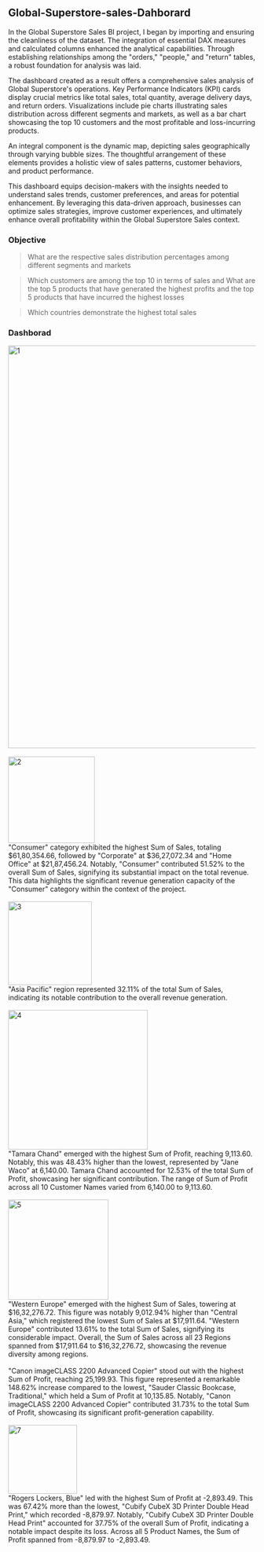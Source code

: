 ## Global-Superstore-sales-Dahborard

In the Global Superstore Sales BI project, I began by importing and ensuring the cleanliness of the dataset. The integration of essential DAX measures and calculated columns enhanced the analytical capabilities. Through establishing relationships among the "orders," "people," and "return" tables, a robust foundation for analysis was laid.

The dashboard created as a result offers a comprehensive sales analysis of Global Superstore's operations. Key Performance Indicators (KPI) cards display crucial metrics like total sales, total quantity, average delivery days, and return orders. Visualizations include pie charts illustrating sales distribution across different segments and markets, as well as a bar chart showcasing the top 10 customers and the most profitable and loss-incurring products.

An integral component is the dynamic map, depicting sales geographically through varying bubble sizes. The thoughtful arrangement of these elements provides a holistic view of sales patterns, customer behaviors, and product performance.

This dashboard equips decision-makers with the insights needed to understand sales trends, customer preferences, and areas for potential enhancement. By leveraging this data-driven approach, businesses can optimize sales strategies, improve customer experiences, and ultimately enhance overall profitability within the Global Superstore Sales context.

### Objective
>What are the respective sales distribution percentages among different segments and markets

>Which customers are among the top 10 in terms of sales and What are the top 5 products that have generated the highest profits and the top 5 products that have incurred the highest losses

>Which countries demonstrate the highest total sales

### Dashborad
<img width="820" alt="1" src="https://github.com/ayushpanchal909/Global-Superstore-sales-Dahborard/assets/142341609/2d8aede4-c7cc-40d4-8374-2209a2cf96f5">
<br>
<br>
<img width="176" alt="2" src="https://github.com/ayushpanchal909/Global-Superstore-sales-Dahborard/assets/142341609/d770dc64-c21b-4472-adcf-c455a277a9a2">

<br>
"Consumer" category exhibited the highest Sum of Sales, totaling $61,80,354.66, followed by "Corporate" at $36,27,072.34 and "Home Office" at $21,87,456.24. Notably, "Consumer" contributed 51.52% to the overall Sum of Sales, signifying its substantial impact on the total revenue. This data highlights the significant revenue generation capacity of the "Consumer" category within the context of the project.
<br>
<br>
<img width="170" alt="3" src="https://github.com/ayushpanchal909/Global-Superstore-sales-Dahborard/assets/142341609/5b2b9633-fd46-4ad8-a505-5145f2f52831">
<br>
"Asia Pacific" region represented 32.11% of the total Sum of Sales, indicating its notable contribution to the overall revenue generation.
<br>
<br>
<img width="284" alt="4" src="https://github.com/ayushpanchal909/Global-Superstore-sales-Dahborard/assets/142341609/805ae227-5003-430f-a580-62dfa27cd518">
<br>
"Tamara Chand" emerged with the highest Sum of Profit, reaching 9,113.60. Notably, this was 48.43% higher than the lowest, represented by "Jane Waco" at 6,140.00. Tamara Chand accounted for 12.53% of the total Sum of Profit, showcasing her significant contribution. The range of Sum of Profit across all 10 Customer Names varied from 6,140.00 to 9,113.60.
<br>
<br>
<img width="204" alt="5" src="https://github.com/ayushpanchal909/Global-Superstore-sales-Dahborard/assets/142341609/3c4af3a0-0dbe-4d2e-98a4-94e506f23fe6">
<br>
"Western Europe" emerged with the highest Sum of Sales, towering at $16,32,276.72. This figure was notably 9,012.94% higher than "Central Asia," which registered the lowest Sum of Sales at $17,911.64. "Western Europe" contributed 13.61% to the total Sum of Sales, signifying its considerable impact. Overall, the Sum of Sales across all 23 Regions spanned from $17,911.64 to $16,32,276.72, showcasing the revenue diversity among regions.
<br>
<br>
"Canon imageCLASS 2200 Advanced Copier" stood out with the highest Sum of Profit, reaching 25,199.93. This figure represented a remarkable 148.62% increase compared to the lowest, "Sauder Classic Bookcase, Traditional," which held a Sum of Profit at 10,135.85. Notably, "Canon imageCLASS 2200 Advanced Copier" contributed 31.73% to the total Sum of Profit, showcasing its significant profit-generation capability.
<br>
<br>
<img width="140" alt="7" src="https://github.com/ayushpanchal909/Global-Superstore-sales-Dahborard/assets/142341609/58081666-d1c3-44c8-8696-4c7c15108702">
<br>
"Rogers Lockers, Blue" led with the highest Sum of Profit at -2,893.49. This was 67.42% more than the lowest, "Cubify CubeX 3D Printer Double Head Print," which recorded -8,879.97. Notably, "Cubify CubeX 3D Printer Double Head Print" accounted for 37.75% of the overall Sum of Profit, indicating a notable impact despite its loss. Across all 5 Product Names, the Sum of Profit spanned from -8,879.97 to -2,893.49.
